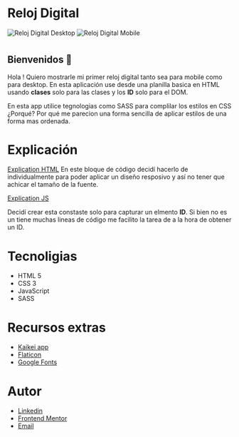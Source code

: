 # Reloj Digital 

![Reloj Digital Desktop](https://user-images.githubusercontent.com/80013958/125016389-ad510500-e047-11eb-94b5-af196305135f.gif)
![Reloj Digital Mobile](https://user-images.githubusercontent.com/80013958/125016435-bf32a800-e047-11eb-8c19-e64ae13707d6.gif)


#
## Bienvenidos :wave:

Hola ! Quiero mostrarle mi primer reloj digital tanto sea para mobile como para desktop. En esta aplicación use desde una planilla basica en HTML usando **clases** solo para las clases y los **ID** solo para el DOM. 

En esta app utilice tegnologias como SASS para complilar los estilos en CSS ¿Porqué? Por qué me parecion una forma sencilla de aplicar estilos de una forma mas ordenada. 

# Explicación

[Explication HTML](https://user-images.githubusercontent.com/80013958/125016467-cbb70080-e047-11eb-8ef6-e0904c37bb19.png)
En este bloque de código decidí hacerlo de individualmente para poder aplicar un diseño resposivo y así no tener que achicar el tamaño de la fuente. 


[Explication JS](https://user-images.githubusercontent.com/80013958/125016482-ceb1f100-e047-11eb-85d5-111f2da41b9a.png)

Decidí crear esta constaste solo para capturar un elmento **ID**. Si bien no es un tiene muchas lineas de código me facilito la tarea de a la hora de obtener un ID. 

# Tecnoligias 
- HTML 5 
- CSS 3
- JavaScript 
- SASS 

# Recursos extras
- [Kaikei app](https://app.haikei.app/)
- [Flaticon](https://www.flaticon.com/)
- [Google Fonts](https://fonts.google.com/specimen/Source+Sans+Pro?preview.text=10%2025%2085&preview.text_type=custom)


# Autor 
- [Linkedin](https://www.linkedin.com/in/leanquiroga95/)
- [Frontend Mentor](https://www.frontendmentor.io/profile/leandroquiroga)
- [Email](mailto:leandroquiroga9514@gmail.com)
